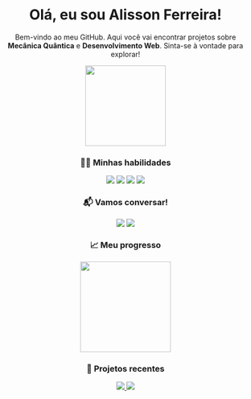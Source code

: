 <div align="center">
  <h1>Olá, eu sou Alisson Ferreira!</h1>
  <p>Bem-vindo ao meu GitHub. Aqui você vai encontrar projetos sobre <b>Mecânica Quântica</b> e <b>Desenvolvimento Web</b>. Sinta-se à vontade para explorar!</p>
</div>

<div align="center">
  <a href="https://github.com/AsteAste">
    <img height="160em" src="https://github-readme-stats.vercel.app/api/top-langs/?username=AsteAste&layout=compact&langs_count=7&theme=dracula"/>
  </a>
</div>

<h3 align="center">👨‍💻 Minhas habilidades</h3>
<div align="center">
  <img src="https://img.shields.io/badge/Python-3776AB?style=for-the-badge&logo=python&logoColor=white" />
  <img src="https://img.shields.io/badge/Flask-000000?style=for-the-badge&logo=flask&logoColor=white" />
  <img src="https://img.shields.io/badge/Numpy-013243?style=for-the-badge&logo=numpy&logoColor=white" />
  <img src="https://img.shields.io/badge/Matplotlib-000000?style=for-the-badge&logo=matplotlib&logoColor=white" />
</div>

<h3 align="center">📬 Vamos conversar!</h3>
<div align="center">
  <a href="mailto:aste2895@gmail.com"><img src="https://img.shields.io/badge/-Email-%23333?style=for-the-badge&logo=gmail&logoColor=white" target="_blank"></a>
  <a href="https://www.linkedin.com/in/alisson-ferreira-8941a5218/" target="_blank"><img src="https://img.shields.io/badge/-LinkedIn-%230077B5?style=for-the-badge&logo=linkedin&logoColor=white" target="_blank"></a>
</div>

<h3 align="center">📈 Meu progresso</h3>
<div align="center">
  <a href="https://github.com/AsteAste">
    <img height="180em" src="https://github-readme-stats.vercel.app/api?username=AsteAste&show_icons=true&count_private=true&hide=prs&theme=dracula"/>
  </a>
</div>

<h3 align="center">🚀 Projetos recentes</h3>
<div align="center">
  <a href="https://github.com/AsteAste/projectt">
    <img src="https://img.shields.io/badge/-Meu%20Projeto%20Flask-%234C4C4C?style=for-the-badge&logo=flask&logoColor=white" target="_blank">
  </a>
  <a href="https://github.com/AsteAste/variational_method_completo.git">
    <img src="https://img.shields.io/badge/-Método%20Variacional-%23335B5B?style=for-the-badge&logo=python&logoColor=white" target="_blank">
  </a>
</div>
